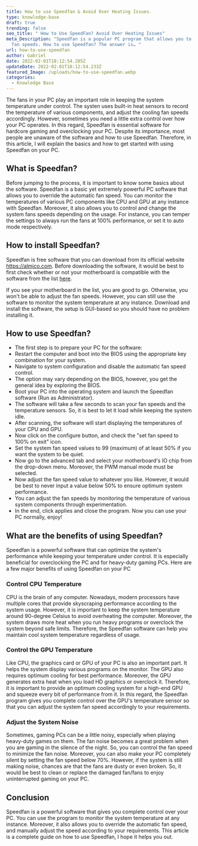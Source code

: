 ```yaml
---
title: How to use Speedfan & Avoid Over Heating Issues.
type: knowledge-base
draft: true
trending: false
seo_title: " How to Use SpeedFan? Avoid Over Heating Issues"
meta_Description: "Speedfan is a popular PC program that allows you to control
  fan speeds. How to use Speedfan? The answer is… "
url: how-to-use-speedfan
author: Gabriel
date: 2022-02-01T18:12:54.205Z
updateDate: 2022-02-01T18:12:54.233Z
featured_Image: /uploads/how-to-use-speedfan.webp
categories:
  - Knowledge Base
---
```

The fans in your PC play an important role in keeping the system temperature under control. The systen uses built-in heat sensors to record the temperature of various components, and adjust the cooling fan speeds accordingly. However, sometimes you need a little extra control over how your PC operates. In this regard, Speedfan is essential software for hardcore gaming and overclocking your PC. Despite its importance, most people are unaware of the software and how to use Speedfan. Therefore, in this article, I will explain the basics and how to get started with using Speedfan on your PC.

## What is Speedfan?

Before jumping to the process, it is important to know some basics about the software. Speedfan is a basic yet extremely powerful PC software that allows you to override the automatic fan speed. You can monitor the temperatures of various PC components like CPU and GPU at any instance with Speedfan. Moreover, it also allows you to control and change the system fans speeds depending on the usage. For instance, you can temper the settings to always run the fans at 100% performance, or set it to auto mode respectively.

## How to install Speedfan?

Speedfan is free software that you can download from its official website <https://almico.com>. Before downloading the software, it would be best to first check whether or not your motherboard is compatible with the software from the list [here](http://www.almico.com/forummotherboards.php).

If you see your motherboard in the list, you are good to go. Otherwise, you won't be able to adjust the fan speeds. However, you can still use the software to monitor the system temperature at any instance. Download and install the software, the setup is GUI-based so you should have no problem installing it.

## How to use Speedfan?

* The first step is to prepare your PC for the software:
* Restart the computer and boot into the BIOS using the appropriate key combination for your system.
* Navigate to system configuration and disable the automatic fan speed control.
* The option may vary depending on the BIOS, however, you get the general idea by exploring the BIOS.
* Boot your PC into the operating system and launch the Speedfan software (Run as Administrator).
* The software will take a few seconds to scan your fan speeds and the temperature sensors. So, it is best to let it load while keeping the system idle.
* After scanning, the software will start displaying the temperatures of your CPU and GPU.
* Now click on the configure button, and check the "set fan speed to 100% on exit" icon.
* Set the system fan speed values to 99 (maximum) of at least 50% if you want the system to be quiet.
* Now go to the advanced tab and select your motherboard's IO chip from the drop-down menu. Moreover, the PWM manual mode must be selected.
* Now adjust the fan speed value to whatever you like. However, it would be best to never input a value below 50% to ensure optimum system performance.
* You can adjust the fan speeds by monitoring the temperature of various system components through experimentation.
* In the end, click applies and close the program. Now you can use your PC normally, enjoy!

## What are the benefits of using Speedfan?

Speedfan is a powerful software that can optimize the system's performance while keeping your temperature under control. It is especially beneficial for overclocking the PC and for heavy-duty gaming PCs. Here are a few major benefits of using Speedfan on your PC

### Control CPU Temperature

CPU is the brain of any computer. Nowadays, modern processors have multiple cores that provide skyscraping performance according to the system usage. However, it is important to keep the system temperature around 90-degree Celsius to avoid overheating the computer. Moreover, the system draws more heat when you run heavy programs or overclock the system beyond safe limits. Therefore, the Speedfan software can help you maintain cool system temperature regardless of usage.

### Control the GPU Temperature

Like CPU, the graphics card or GPU of your PC is also an important part. It helps the system display various programs on the monitor. The GPU also requires optimum cooling for best performance. Moreover, the GPU generates extra heat when you load HD graphics or overclock it. Therefore, it is important to provide an optimum cooling system for a high-end GPU and squeeze every bit of performance from it. In this regard, the Speedfan program gives you complete control over the GPU's temperature sensor so that you can adjust the system fan speed accordingly to your requirements. 

### Adjust the System Noise

Sometimes, gaming PCs can be a little noisy, especially when playing heavy-duty games on them. The fan noise becomes a great problem when you are gaming in the silence of the night. So, you can control the fan speed to minimize the fan noise. Moreover, you can also make your PC completely silent by setting the fan speed below 70%. However, if the system is still making noise, chances are that the fans are dusty or even broken. So, it would be best to clean or replace the damaged fan/fans to enjoy uninterrupted gaming on your PC.

## Conclusion

Speedfan is a powerful software that gives you complete control over your PC. You can use the program to monitor the system temperature at any instance. Moreover, it also allows you to override the automatic fan speed, and manually adjust the speed according to your requirements. This article is a complete guide on how to use Speedfan, I hope it helps you out.